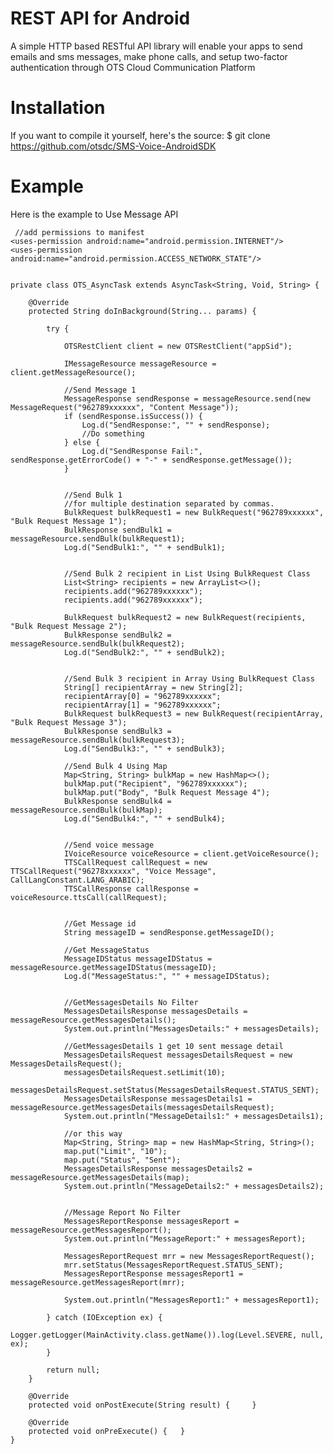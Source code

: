 # REST API for Android
  A simple HTTP based RESTful API library will enable your apps to send emails and sms messages, make phone calls, and setup   two-factor authentication through OTS Cloud Communication Platform 

# Installation
  If you want to compile it yourself, here's the source:
  $ git clone https://github.com/otsdc/SMS-Voice-AndroidSDK


# Example
Here is the example to Use Message API

     //add permissions to manifest
    <uses-permission android:name="android.permission.INTERNET"/>
    <uses-permission android:name="android.permission.ACCESS_NETWORK_STATE"/>
    
  
    private class OTS_AsyncTask extends AsyncTask<String, Void, String> {

        @Override
        protected String doInBackground(String... params) {

            try {

                OTSRestClient client = new OTSRestClient("appSid");

                IMessageResource messageResource = client.getMessageResource();

                //Send Message 1
                MessageResponse sendResponse = messageResource.send(new MessageRequest("962789xxxxxx", "Content Message"));
                if (sendResponse.isSuccess()) {
                    Log.d("SendResponse:", "" + sendResponse);
                    //Do something
                } else {
                    Log.d("SendResponse Fail:", sendResponse.getErrorCode() + "-" + sendResponse.getMessage());
                }


                //Send Bulk 1
                //for multiple destination separated by commas.
                BulkRequest bulkRequest1 = new BulkRequest("962789xxxxxx", "Bulk Request Message 1");
                BulkResponse sendBulk1 = messageResource.sendBulk(bulkRequest1);
                Log.d("SendBulk1:", "" + sendBulk1);


                //Send Bulk 2 recipient in List Using BulkRequest Class
                List<String> recipients = new ArrayList<>();
                recipients.add("962789xxxxxx");
                recipients.add("962789xxxxxx");

                BulkRequest bulkRequest2 = new BulkRequest(recipients, "Bulk Request Message 2");
                BulkResponse sendBulk2 = messageResource.sendBulk(bulkRequest2);
                Log.d("SendBulk2:", "" + sendBulk2);


                //Send Bulk 3 recipient in Array Using BulkRequest Class
                String[] recipientArray = new String[2];
                recipientArray[0] = "962789xxxxxx";
                recipientArray[1] = "962789xxxxxx";
                BulkRequest bulkRequest3 = new BulkRequest(recipientArray, "Bulk Request Message 3");
                BulkResponse sendBulk3 = messageResource.sendBulk(bulkRequest3);
                Log.d("SendBulk3:", "" + sendBulk3);

                //Send Bulk 4 Using Map
                Map<String, String> bulkMap = new HashMap<>();
                bulkMap.put("Recipient", "962789xxxxxx");
                bulkMap.put("Body", "Bulk Request Message 4");
                BulkResponse sendBulk4 = messageResource.sendBulk(bulkMap);
                Log.d("SendBulk4:", "" + sendBulk4);


                //Send voice message
                IVoiceResource voiceResource = client.getVoiceResource();
                TTSCallRequest callRequest = new TTSCallRequest("96278xxxxxx", "Voice Message", CallLangConstant.LANG_ARABIC);
                TTSCallResponse callResponse = voiceResource.ttsCall(callRequest);


                //Get Message id
                String messageID = sendResponse.getMessageID();

                //Get MessageStatus
                MessageIDStatus messageIDStatus = messageResource.getMessageIDStatus(messageID);
                Log.d("MessageStatus:", "" + messageIDStatus);


                //GetMessagesDetails No Filter
                MessagesDetailsResponse messagesDetails = messageResource.getMessagesDetails();
                System.out.println("MessagesDetails:" + messagesDetails);

                //GetMessagesDetails 1 get 10 sent message detail
                MessagesDetailsRequest messagesDetailsRequest = new MessagesDetailsRequest();
                messagesDetailsRequest.setLimit(10);
                messagesDetailsRequest.setStatus(MessagesDetailsRequest.STATUS_SENT);
                MessagesDetailsResponse messagesDetails1 = messageResource.getMessagesDetails(messagesDetailsRequest);
                System.out.println("MessageDetails1:" + messagesDetails1);

                //or this way
                Map<String, String> map = new HashMap<String, String>();
                map.put("Limit", "10");
                map.put("Status", "Sent");
                MessagesDetailsResponse messagesDetails2 = messageResource.getMessagesDetails(map);
                System.out.println("MessageDetails2:" + messagesDetails2);


                //Message Report No Filter
                MessagesReportResponse messagesReport = messageResource.getMessagesReport();
                System.out.println("MessageReport:" + messagesReport);

                MessagesReportRequest mrr = new MessagesReportRequest();
                mrr.setStatus(MessagesReportRequest.STATUS_SENT);
                MessagesReportResponse messagesReport1 = messageResource.getMessagesReport(mrr);

                System.out.println("MessagesReport1:" + messagesReport1);

            } catch (IOException ex) {
                Logger.getLogger(MainActivity.class.getName()).log(Level.SEVERE, null, ex);
            }

            return null;
        }

        @Override
        protected void onPostExecute(String result) {     }

        @Override
        protected void onPreExecute() {   }
    }
